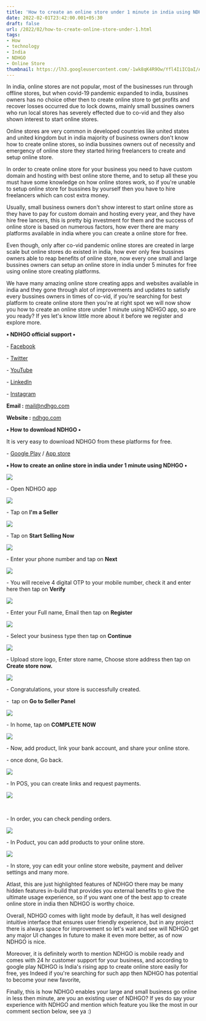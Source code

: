 ```yaml
---
title: 'How to create an online store under 1 minute in india using NDHGO.'
date: 2022-02-01T23:42:00.001+05:30
draft: false
url: /2022/02/how-to-create-online-store-under-1.html
tags: 
- How
- technology
- India
- NDHGO
- Online Store
thumbnail: https://lh3.googleusercontent.com/-1wk8qK4R9Ow/Yfl4IiICQaI/AAAAAAAAI8g/HKqP-qkti_Y9PDj3ub_IHSYoSpPMJxy9QCNcBGAsYHQ/s1600/1643739166396843-0.png
---
```


  

In india, online stores are not popular, most of the businesses run through offline stores, but when covid-19 pandemic expanded to india, bussines owners has no choice other then to create online store to get profits and recover losses occurred due to lock downs, mainly small bussines owners who run local stores has severely effected due to co-vid and they also shown interest to start online stores.

  

Online stores are very common in developed countries like united states and united kingdom but in india majority of business owners don't know how to create online stores, so india bussines owners out of necessity and emergency of online store they started hiring freelancers to create and setup online store.

  

In order to create online store for your business you need to have custom domain and hosting with best online store theme, and to setup all these you must have some knowledge on how online stores work, so if you're unable to setup online store for bussines by yourself then you have to hire freelancers which can cost extra money.

  

Usually, small business owners don't show interest to start online store as they have to pay for custom domain and hosting every year, and they have hire free lancers, this is pretty big investment for them and the success of online store is based on numerous factors, how ever there are many platforms available in india where you can create a online store for free.

  

Even though, only after co-vid pandemic online stores are created in large scale but online stores do existed in india, how ever only few bussines owners able to reap benefits of online store, now every one small and large bussines owners can setup an online store in india under 5 minutes for free using online store creating platforms.

  

We have many amazing online store creating apps and websites available in india and they gone through alot of improvements and updates to satisfy every bussines owners in times of co-vid, if you're searching for best platform to create online store then you're at right spot we will now show you how to create an online store under 1 minute using NDHGO app, so are you ready? If yes let's know little more about it before we register and explore more.

  

**• NDHGO official support •**

\- [Facebook](https://www.facebook.com/ndhgo)

\- [Twitter](https://twitter.com/ndhgoapp)

\- [YouTube](https://www.youtube.com/channel/UCT3nAFipmYhTdCNEyWJX79A)

\- [LinkedIn](https://in.linkedin.com/company/nextdoorhub)

\- [Instagram](https://www.instagram.com/ndhgo/)

**Email :** [mail@ndhgo.com](mailto:mail@ndhgo.com)

**Website :** [ndhgo.com](http://ndhgo.com)

**• How to download NDHGO •**

  

It is very easy to download NDHGO from these platforms for free.

  

\- [Google Play](https://play.google.com/store/apps/details?id=com.nextdoorhub) / [App store](https://apps.apple.com/in/app/ndhgo/id1438955605)

  

**• How to create an online store in india under 1 minute using NDHGO •**

  

 ![](https://lh3.googleusercontent.com/-Sib-vpu6wok/Yfl4HlaoqPI/AAAAAAAAI8Y/zc8tFdYKIJwXXgKSYmlF_FAOTZf_xyXEwCNcBGAsYHQ/s1600/1643739162667580-1.png) 

  

\- Open NDHGO app

  

 ![](https://lh3.googleusercontent.com/-D8OYD392Rcw/Yfl4G6CgswI/AAAAAAAAI8U/hGPPpeXqG5gRLS3WQcQopTB2xsiNRkaVACNcBGAsYHQ/s1600/1643739158687246-2.png) 

  

  

\- Tap on **I'm a Seller**

 **![](https://lh3.googleusercontent.com/-IF7i2SMmJ_M/Yfl4FlvR1oI/AAAAAAAAI8Q/JX4O4HMyfB0SA-dUExahomuV5aL7JcbCQCNcBGAsYHQ/s1600/1643739154449526-3.png)** 

\- Tap on **Start Selling Now**

  

 ![](https://lh3.googleusercontent.com/-a3OZqLwswuU/Yfl4EvmJTFI/AAAAAAAAI8M/oPNwtLILFqUkT-ZgqNJ8ZtJlMDOzXzLBwCNcBGAsYHQ/s1600/1643739150333434-4.png) 

  

\- Enter your phone number and tap on **Next**

 **![](https://lh3.googleusercontent.com/-OknpHMZmbTY/Yfl4Di9gEFI/AAAAAAAAI8I/njAGskptzyEISm1Ns3pksGlmxrNTNoqrgCNcBGAsYHQ/s1600/1643739146259052-5.png)**   

\- You will receive 4 digital OTP to your mobile number, check it and enter here then tap on **Verify**

 **![](https://lh3.googleusercontent.com/-vMePKjpJsUY/Yfl4CkuMd6I/AAAAAAAAI8E/x-RBf2QxOooUi1K4KOa3tfKcNTQls148ACNcBGAsYHQ/s1600/1643739141960738-6.png)** 

\- Enter your Full name, Email then tap on **Register**

 **![](https://lh3.googleusercontent.com/-qt8lnaI74l4/Yfl4BuSxroI/AAAAAAAAI8A/bg8LkBc_SoclirKPFWeob-SNmZprQzk6gCNcBGAsYHQ/s1600/1643739137752329-7.png)** 

\- Select your business type then tap on **Continue**

 **![](https://lh3.googleusercontent.com/-zsPVV9CIbWs/Yfl4AseB78I/AAAAAAAAI78/kYulrLNXrpgGrP0UjFy2EKrR3txO4SOVACNcBGAsYHQ/s1600/1643739133717871-8.png)** 

\- Upload store logo, Enter store name, Choose store address then tap on **Create store now.**

 **![](https://lh3.googleusercontent.com/-THx5DmWXoC8/Yfl3_eOGEtI/AAAAAAAAI74/EwpOsVtHPmI9srMBlqadFwQM7-bIOTFBwCNcBGAsYHQ/s1600/1643739129650801-9.png)** 

\- Congratulations, your store is successfully created.

  

\-  tap on **Go to Seller Panel**

 **![](https://lh3.googleusercontent.com/-Xyb2lEmQy6w/Yfl3-cslTpI/AAAAAAAAI70/Zuo7JuBlHXATg10hTqDE7HqYzCVC1Rg3ACNcBGAsYHQ/s1600/1643739125196576-10.png)** 

\- In home, tap on **COMPLETE NOW**

 **![](https://lh3.googleusercontent.com/-fJ2oL5ep6oI/Yfl39RyFGDI/AAAAAAAAI7w/U2dquu1cIkIjzlH5SYYhRg4JiHEyrT7eACNcBGAsYHQ/s1600/1643739120888513-11.png)** 

  

\- Now, add product, link your bank account, and share your online store.

  

\- once done, Go back.

  

 ![](https://lh3.googleusercontent.com/-71-XODQbT_I/Yfl38BA6BUI/AAAAAAAAI7s/p9dyKoJEzf0JLccYzu7aR93Fi5U74RnjgCNcBGAsYHQ/s1600/1643739116496429-12.png) 

  

\- In POS, you can create links and request payments.

  

 ![](https://lh3.googleusercontent.com/-TqKpKBM89hQ/Yfl37A6DGkI/AAAAAAAAI7o/wRMxkz9TjpIeoQcKAgnhzAJbZIpITfJuACNcBGAsYHQ/s1600/1643739112293803-13.png) 

 

\- In order, you can check pending orders.

  

 ![](https://lh3.googleusercontent.com/-rQMy7c-W7ew/Yfl36NZax5I/AAAAAAAAI7k/8XACPNqWliYCIqFifOsIohPRCb1V-TcTACNcBGAsYHQ/s1600/1643739107969985-14.png) 

  

\- In Poduct, you can add products to your online store.

  

 ![](https://lh3.googleusercontent.com/-Nw0Ga6v98GA/Yfl344mdq-I/AAAAAAAAI7g/pkb90Lx7B_ECMTV9gAK6KBDhsK7TudH-gCNcBGAsYHQ/s1600/1643739072540656-15.png) 

  

\- In store, yoy can edit your online store website, payment and deliver settings and many more.

  

Atlast, this are just highlighted features of NDHGO there may be many hidden features in-build that provides you external benefits to give the ultimate usage experience, so if you want one of the best app to create online store in india then NDHGO is worthy choice.

  

Overall, NDHGO comes with light mode by default, it has well designed intuitive interface that ensures user friendly experience, but in any project there is always space for improvement so let's wait and see will NDHGO get any major UI changes in future to make it even more better, as of now NDHGO is nice.

  

Moreover, it is definitely worth to mention NDHGO is mobile ready and comes with 24 hr customer support for your business, and according to google play NDHGO is India's rising app to create online store easily for free, yes Indeed if you're searching for such app then NDHGO has potential to become your new favorite, 

  

Finally, this is how NDHGO enables your large and small business go online in less then minute, are you an existing user of NDHGO? If yes do say your experience with NDHGO and mention which feature you like the most in our comment section below, see ya :)